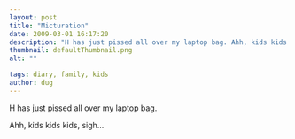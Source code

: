 ```yaml
---
layout: post
title: "Micturation"
date: 2009-03-01 16:17:20
description: "H has just pissed all over my laptop bag. Ahh, kids kids kids, sigh&#8230;&#8230;"
thumbnail: defaultThumbnail.png
alt: ""

tags: diary, family, kids
author: dug
---
```


<p>H has just pissed all over my laptop bag.</p>

<p>Ahh, kids kids kids, sigh...</p>

